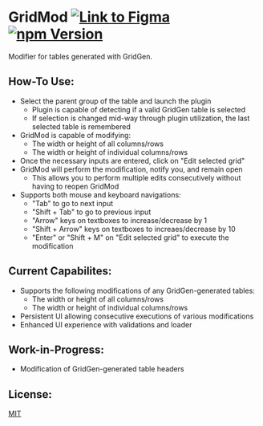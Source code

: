 # GridMod [![Link to Figma](https://img.shields.io/badge/figma-@gridmod-blueviolet)](https://www.figma.com/community/plugin/815889316898860859) [![npm Version](https://img.shields.io/npm/v/figma-gridmod)](https://www.npmjs.com/package/figma-gridmod)

Modifier for tables generated with GridGen.

## How-To Use:

- Select the parent group of the table and launch the plugin
  - Plugin is capable of detecting if a valid GridGen table is selected
  - If selection is changed mid-way through plugin utilization, the last selected table is remembered
- GridMod is capable of modifying:
  - The width or height of all columns/rows
  - The width or height of individual columns/rows
- Once the necessary inputs are entered, click on "Edit selected grid"
- GridMod will perform the modification, notify you, and remain open
  - This allows you to perform multiple edits consecutively without having to reopen GridMod
- Supports both mouse and keyboard navigations:
  - "Tab" to go to next input
  - "Shift + Tab" to go to previous input
  - "Arrow" keys on textboxes to increase/decrease by 1
  - "Shift + Arrow" keys on textboxes to increaes/decrease by 10
  - "Enter" or "Shift + M" on "Edit selected grid" to execute the modification

## Current Capabilites:

- Supports the following modifications of any GridGen-generated tables:
  - The width or height of all columns/rows
  - The width or height of individual columns/rows
- Persistent UI allowing consecutive executions of various modifications
- Enhanced UI experience with validations and loader

## Work-in-Progress:

- Modification of GridGen-generated table headers

## License:

[MIT](/LICENSE)
